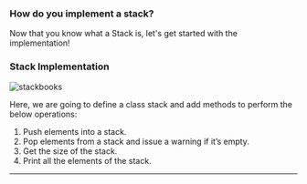 ### How do you implement a stack?

Now that you know what a Stack is, let's get started with the implementation!



### Stack Implementation

![stackbooks](https://upload.wikimedia.org/wikipedia/commons/b/b4/Lifo_stack.png)

Here, we are going to define a class stack and add methods to perform the below operations:

1. Push elements into a stack.
2. Pop elements from a stack and issue a warning if it’s empty.
3. Get the size of the stack.
4. Print all the elements of the stack.

---

